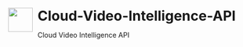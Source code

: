 
<img src="https://github.com/user-attachments/assets/d2295c4a-fdc1-4aef-891f-13c56e2e0b37" width="50" style="float:left; margin-right:10px;"/> <h1 style="display:inline;">Cloud-Video-Intelligence-API</h1>

Cloud Video Intelligence API



